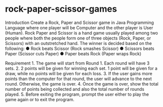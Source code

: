 # rock-paper-scissor-games
Introduction
Create a Rock, Paper and Scissor game in Java Programming Language where one player will be
Computer and the other player is User (Human). Rock Paper and Scissor is a hand game usually
played among two people where both the people form one of three objects (Rock, Paper, or
Scissors) with an outstretched hand. The winner is decided based on the following:
      ● Rock beats Scissor (Rock smashes Scissor)
      ● Scissors beats Paper (Scissor cuts Paper)
      ● Paper beats Rock (Paper wraps Rock)

Requirement
      1. The game will start from Round 1. Each round will have 3 sets.
      2. 2 points will be given for winning each set. 1 point will be given for a draw, while no points will be
      given for each loss.
      3. If the user gains more points than the computer for that round, the user will advance to the next
      round. Otherwise, the game is over.
      4. Once the game is over, show the total number of points being collected and also the total number
      of rounds played.
      5. Before exiting the program, prompt the user either to play the game again or to exit the program.
